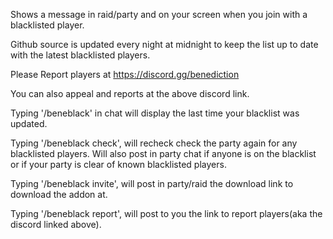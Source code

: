 Shows a message in raid/party and on your screen when you join with a blacklisted player.



Github source is updated every night at midnight to keep the list up to date with the latest blacklisted players.



Please Report players at  https://discord.gg/benediction

You can also appeal and reports at the above discord link.



Typing '/beneblack' in chat will display the last time your blacklist was updated.

Typing '/beneblack check', will recheck check the party again for any blacklisted players.  Will also post in party chat if anyone is on the blacklist or if your party is clear of known blacklisted players.

Typing '/beneblack invite', will post in party/raid the download link to download the addon at.

Typing '/beneblack report', will post to you the link to report players(aka the discord linked above).
